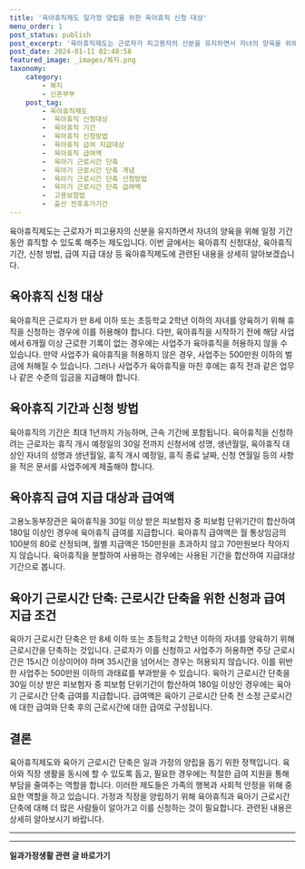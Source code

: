 ```yaml
---
title: '육아휴직제도 일가정 양립을 위한 육아휴직 신청 대상'
menu_order: 1
post_status: publish
post_excerpt: '육아휴직제도는 근로자가 피고용자의 신분을 유지하면서 자녀의 양육을 위해 일정 기간 동안 휴직할 수 있도록 해주는 제도입니다. 이번 글에서는 육아휴직 신청대상, 육아휴직 기간, 신청 방법, 급여 지급 대상 등 육아휴직제도에 관련된 내용을 상세히 알아보겠습니다.'
post_date: 2024-01-11 02:48:58
featured_image: _images/복지.png
taxonomy:
    category:
        - 복지
        - 신혼부부
    post_tag:
        - 육아휴직제도
        -  육아휴직 신청대상
        -  육아휴직 기간
        -  육아휴직 신청방법
        -  육아휴직 급여 지급대상
        -  육아휴직 급여액
        -  육아기 근로시간 단축
        -  육아기 근로시간 단축 개념
        -  육아기 근로시간 단축 신청방법
        -  육아기 근로시간 단축 급여액
        -  고용보험법
        -  출산 전후휴가기간
---
```


육아휴직제도는 근로자가 피고용자의 신분을 유지하면서 자녀의 양육을 위해 일정 기간 동안 휴직할 수 있도록 해주는 제도입니다. 이번 글에서는 육아휴직 신청대상, 육아휴직 기간, 신청 방법, 급여 지급 대상 등 육아휴직제도에 관련된 내용을 상세히 알아보겠습니다.

## 육아휴직 신청 대상
육아휴직은 근로자가 만 8세 이하 또는 초등학교 2학년 이하의 자녀를 양육하기 위해 휴직을 신청하는 경우에 이를 허용해야 합니다. 다만, 육아휴직을 시작하기 전에 해당 사업에서 6개월 이상 근로한 기록이 없는 경우에는 사업주가 육아휴직을 허용하지 않을 수 있습니다. 만약 사업주가 육아휴직을 허용하지 않은 경우, 사업주는 500만원 이하의 벌금에 처해질 수 있습니다. 그러나 사업주가 육아휴직을 마친 후에는 휴직 전과 같은 업무나 같은 수준의 임금을 지급해야 합니다.

## 육아휴직 기간과 신청 방법
육아휴직의 기간은 최대 1년까지 가능하며, 근속 기간에 포함됩니다. 육아휴직을 신청하려는 근로자는 휴직 개시 예정일의 30일 전까지 신청서에 성명, 생년월일, 육아휴직 대상인 자녀의 성명과 생년월일, 휴직 개시 예정일, 휴직 종료 날짜, 신청 연월일 등의 사항을 적은 문서를 사업주에게 제출해야 합니다.

## 육아휴직 급여 지급 대상과 급여액
고용노동부장관은 육아휴직을 30일 이상 받은 피보험자 중 피보험 단위기간이 합산하여 180일 이상인 경우에 육아휴직 급여를 지급합니다. 육아휴직 급여액은 월 통상임금의 100분의 80로 산정되며, 월별 지급액은 150만원을 초과하지 않고 70만원보다 작아지지 않습니다. 육아휴직을 분할하여 사용하는 경우에는 사용된 기간을 합산하여 지급대상 기간으로 봅니다.

## 육아기 근로시간 단축: 근로시간 단축을 위한 신청과 급여 지급 조건
육아기 근로시간 단축은 만 8세 이하 또는 초등학교 2학년 이하의 자녀를 양육하기 위해 근로시간을 단축하는 것입니다. 근로자가 이를 신청하고 사업주가 허용하면 주당 근로시간은 15시간 이상이어야 하며 35시간을 넘어서는 경우는 허용되지 않습니다. 이를 위반한 사업주는 500만원 이하의 과태료를 부과받을 수 있습니다. 육아기 근로시간 단축을 30일 이상 받은 피보험자 중 피보험 단위기간이 합산하여 180일 이상인 경우에는 육아기 근로시간 단축 급여를 지급합니다. 급여액은 육아기 근로시간 단축 전 소정 근로시간에 대한 급여와 단축 후의 근로시간에 대한 급여로 구성됩니다.

## 결론
육아휴직제도와 육아기 근로시간 단축은 일과 가정의 양립을 돕기 위한 정책입니다. 육아와 직장 생활을 동시에 할 수 있도록 돕고, 필요한 경우에는 적절한 급여 지원을 통해 부담을 줄여주는 역할을 합니다. 이러한 제도들은 가족의 행복과 사회적 안정을 위해 중요한 역할을 하고 있습니다. 가정과 직장을 양립하기 위해 육아휴직과 육아기 근로시간 단축에 대해 더 많은 사람들이 알아가고 이를 신청하는 것이 필요합니다. 관련된 내용은 상세히 알아보시기 바랍니다.

---
<!-- wp:separator -->
<hr class="wp-block-separator has-alpha-channel-opacity"/>
<!-- /wp:separator -->

<!-- wp:group {"backgroundColor":"base","layout":{"type":"constrained"}} -->
<div class="wp-block-group has-base-background-color has-background"><!-- wp:paragraph {"align":"center","fontSize":"medium"} -->
<p class="has-text-align-center has-large-font-size"><strong>일과가정생활 관련 글 바로가기</strong></p>
<!-- /wp:paragraph -->


<!-- wp:latest-posts
{"categories":[{"id":10918,"count":19,"description":"","link":"https://uknowlaw.com/category/%ec%9d%bc%ea%b3%bc%ea%b0%80%ec%a0%95%ec%83%9d%ed%99%9c/","name":"일과가정생활","slug":"일과가정생활","taxonomy":"category","parent":0,"meta":[],"_links":{"self":[{"href":"https://uknowlaw.com/wp-json/wp/v2/categories/10918"}],"collection":[{"href":"https://uknowlaw.com/wp-json/wp/v2/categories"}],"about":[{"href":"https://uknowlaw.com/wp-json/wp/v2/taxonomies/category"}],"wp:post_type":[{"href":"https://uknowlaw.com/wp-json/wp/v2/posts?categories=10918"}],"curies":[{"name":"wp","href":"https://api.w.org/{rel}","templated":true}]}}],"postsToShow":100,"excerptLength":28,"postLayout":"grid","columns":2,"featuredImageAlign":"left","featuredImageSizeSlug":"large","fontSize":"small"} /--></div>
<!-- /wp:group -->